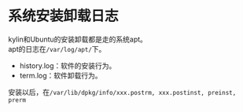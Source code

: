 # 系统安装卸载日志

kylin和Ubuntu的安装卸载都是走的系统apt。  
apt的日志在`/var/log/apt/`下。
* history.log：软件的安装行为。
* term.log：软件卸载行为。


安装以后，在`/var/lib/dpkg/info/xxx.postrm, xxx.postinst, preinst, prerm`